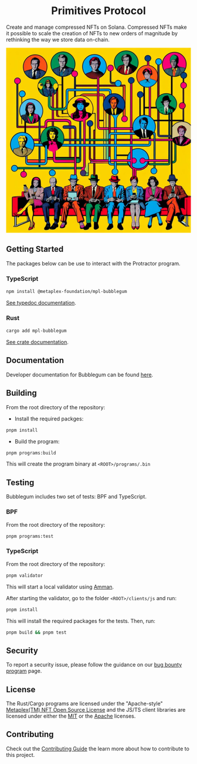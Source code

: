 <h1 align="center">
 Primitives Protocol 
</h1>
<p>
  Create and manage compressed NFTs on Solana. Compressed NFTs make it possible to scale the creation of NFTs to new orders of magnitude by rethinking the way we store data on-chain.
</p>
<p align="center">
  <img width="600" alt="Primitives Protocol" src="graph.jpeg" />
</p>

## Getting Started

The packages below can be use to interact with the Protractor program.

### TypeScript

```sh
npm install @metaplex-foundation/mpl-bubblegum
```

[See typedoc documentation](https://mpl-bubblegum-js-docs.vercel.app/).

### Rust

```sh
cargo add mpl-bubblegum
```

[See crate documentation](https://docs.rs/mpl-bubblegum/latest/mpl_bubblegum/).

## Documentation

Developer documentation for Bubblegum can be found [here](https://developers.metaplex.com/bubblegum).

## Building

From the root directory of the repository:

- Install the required packges:

```sh
pnpm install
```

- Build the program:

```sh
pnpm programs:build
```

This will create the program binary at `<ROOT>/programs/.bin`

## Testing

Bubblegum includes two set of tests: BPF and TypeScript.

### BPF

From the root directory of the repository:

```sh
pnpm programs:test
```

### TypeScript

From the root directory of the repository:

```sh
pnpm validator
```

This will start a local validator using [Amman](https://github.com/metaplex-foundation/amman).

After starting the validator, go to the folder `<ROOT>/clients/js` and run:

```sh
pnpm install
```

This will install the required packages for the tests. Then, run:

```sh
pnpm build && pnpm test
```

## Security

To report a security issue, please follow the guidance on our [bug bounty program](https://www.metaplex.com/bounty-program) page.

## License

The Rust/Cargo programs are licensed under the
"Apache-style" [Metaplex(TM) NFT Open Source License](https://github.com/metaplex-foundation/mpl-token-metadata/blob/master/LICENSE) and the JS/TS client libraries are licensed
under either the [MIT](https://www.mit.edu/~amini/LICENSE.md) or the [Apache](https://www.apache.org/licenses/LICENSE-2.0.txt) licenses.

## Contributing

Check out the [Contributing Guide](./CONTRIBUTING.md) the learn more about how to contribute to this project.
